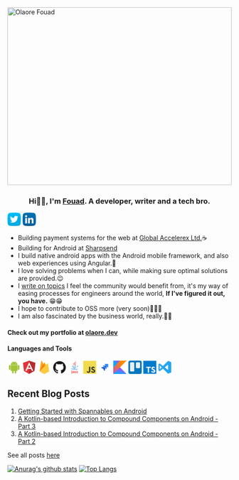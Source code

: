 <img src="https://github.com/OlaoreFouad/OlaoreFouad/blob/master/images/fouad.png" width="100%" height="400" title="Olaore Fouad"/>



<h3 align="center" style="font-weight: bold">
Hi👋🏾, I'm <a href="https://olaore.dev">Fouad</a>. A developer, writer and a tech bro.
</h3>

<a href="https://twitter.com/olaolaore"><img src="https://github.com/OlaoreFouad/OlaoreFouad/blob/master/images/twitter.png" width="30" /></a>
<a href="https://www.linkedin.com/in/olaore-fouad-860b4b180"><img src="https://github.com/OlaoreFouad/OlaoreFouad/blob/master/images/linkedin.png" width="30" /></a>

- Building payment systems for the web at <a href="https://globalaccelerex.com">Global Accelerex Ltd.</a>☕
- Building for Android at <a href="https://sharpsend.co"> Sharpsend</a>
- I build native android apps with the Android mobile framework, and also web experiences using Angular.👤
- I love solving problems when I can, while making sure optimal solutions are provided.😉
- I <a href="https://medium.com/@olaolaore" target="_blank">write on topics</a> I feel the community would benefit from, it's my way of easing processes for engineers around the world, **If I've figured it out, you have.** 😁😁
- I hope to contribute to OSS more (very soon)🎉🎉🎉
- I am also fascinated by the business world, really.👴🏾

#### Check out my portfolio at <a href="https://olaore.dev">olaore.dev</a>

#### Languages and Tools

<code><img src="https://github.com/OlaoreFouad/OlaoreFouad/blob/master/images/android.png" width="30" title="Android" /></code>
<code><img src="https://github.com/OlaoreFouad/OlaoreFouad/blob/master/images/angular.png" width="30" title="Angular" /></code>
<code><img src="https://github.com/OlaoreFouad/OlaoreFouad/blob/master/images/firebase.png" width="30" title="Firebase" /></code>
<code><img src="https://github.com/OlaoreFouad/OlaoreFouad/blob/master/images/github.png" width="30" title="GitHub" /></code>
<code><img src="https://github.com/OlaoreFouad/OlaoreFouad/blob/master/images/java.png" width="30" title="Java" /></code>
<code><img src="https://github.com/OlaoreFouad/OlaoreFouad/blob/master/images/javascript.png" width="30" title="JavaScript" /></code>
<code><img src="https://github.com/OlaoreFouad/OlaoreFouad/blob/master/images/jira.png" width="30" title="Jira" /></code>
<code><img src="https://github.com/OlaoreFouad/OlaoreFouad/blob/master/images/kotlin.png" width="30" title="Kotlin" /></code>
<code><img src="https://github.com/OlaoreFouad/OlaoreFouad/blob/master/images/trello.png" width="30" title="Trello" /></code>
<code><img src="https://github.com/OlaoreFouad/OlaoreFouad/blob/master/images/typescript.png" width="30" title="TypeScript" /></code>
<code><img src="https://github.com/OlaoreFouad/OlaoreFouad/blob/master/images/visualstudio.svg" width="30" title="Visual Studio Code" /></code>

## Recent Blog Posts
1. <a href="https://medium.com/@olaolaore/getting-started-with-spannables-on-android-46a051d484ec" target="_blank">Getting Started with Spannables on Android</a>
2. <a href="https://medium.com/android-dev-hacks/a-kotlin-based-introduction-to-compound-components-on-android-part-3-eeb7c9250392" target="_blank">A Kotlin-based Introduction to Compound Components on Android - Part 3</a>
3. <a href="https://medium.com/android-dev-hacks/a-kotlin-based-introduction-to-compound-components-on-android-part-2-f33d7179b5c8" target="_blank">A Kotlin-based Introduction to Compound Components on Android - Part 2</a>

See all posts <a href="https://medium.com/@olaolaore">here</a>

[![Anurag's github stats](https://github-readme-stats.vercel.app/api?username=OlaoreFouad&count_private=true)](https://github.com/anuraghazra/github-readme-stats)
[![Top Langs](https://github-readme-stats.vercel.app/api/top-langs/?username=OlaoreFouad&layout=compact)](https://github.com/anuraghazra/github-readme-stats)
